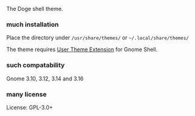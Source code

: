 The Doge shell theme.

### much installation

Place the directory under `/usr/share/themes/` or `~/.local/share/themes/`

The theme requires [User Theme Extension](https://extensions.gnome.org/extension/19/user-themes/) for Gnome Shell.

### such compatability

Gnome 3.10, 3.12, 3.14 and 3.16

### many license


License: GPL-3.0+
